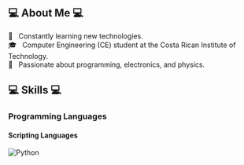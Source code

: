 ## 💻 About Me 💻

🧭 &nbsp; Constantly learning new technologies.\
🎓 &nbsp; Computer Engineering (CE) student at the Costa Rican Institute of Technology.\
🗻 &nbsp; Passionate about programming, electronics, and physics.

## 💻 Skills 💻

### Programming Languages
#### Scripting Languages
![Python](https://img.shields.io/badge/-Python-05122A?style=flat&logo=python&logoColor=white)&nbsp;
